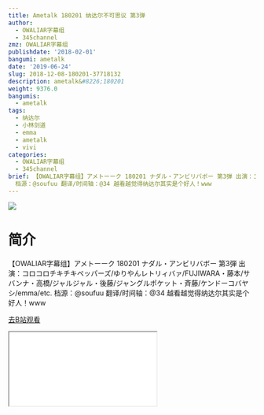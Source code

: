 ```yaml
---
title: Ametalk 180201 纳达尔不可思议 第3弹
author:
  - OWALIAR字幕组
  - 345channel
zmz: OWALIAR字幕组
publishdate: '2018-02-01'
bangumi: ametalk
date: '2019-06-24'
slug: 2018-12-08-180201-37718132
description: ametalk&#8226;180201
weight: 9376.0
bangumis:
  - ametalk
tags:
  - 纳达尔
  - 小林剑道
  - emma
  - ametalk
  - vivi
categories:
  - OWALIAR字幕组
  - 345channel
brief: 【OWALIAR字幕组】アメトーーク 180201 ナダル・アンビリバボー 第3弾 出演：コロコロチキチキペッパーズ/ゆりやんレトリィバァ/FUJIWARA・藤本/サバンナ・高橋/ジャルジャル・後藤/ジャングルポケット・斉藤/ケンドーコバヤシ/emma/etc.
  档源：@soufuu 翻译/时间轴：@34 越看越觉得纳达尔其实是个好人！www
---
```

![](https://raw.githubusercontent.com/tcgriffith/owaraisite/master/static/tmpimg/4b92784d6c471170da31e3c42a9cb9fbb1c32843.jpg.480.jpg)
# 简介  
【OWALIAR字幕组】アメトーーク 180201 
ナダル・アンビリバボー 第3弾 
出演：コロコロチキチキペッパーズ/ゆりやんレトリィバァ/FUJIWARA・藤本/サバンナ・高橋/ジャルジャル・後藤/ジャングルポケット・斉藤/ケンドーコバヤシ/emma/etc. 
档源：@soufuu
翻译/时间轴：@34
越看越觉得纳达尔其实是个好人！www  

[去B站观看](https://www.bilibili.com/video/av37718132/)
<div class ="resp-container"><iframe class="testiframe" src="//player.bilibili.com/player.html?aid=37718132"", scrolling="no", allowfullscreen="true" > </iframe></div> 
